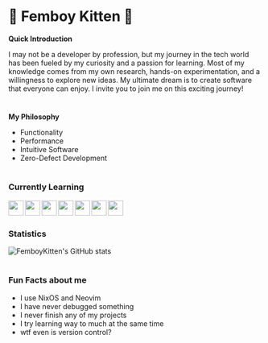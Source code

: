# 🌸 Femboy Kitten 🌸

**Quick Introduction**

I may not be a developer by profession, but my journey in the tech world has been fueled by my curiosity and a passion for learning. Most of my knowledge comes from my own research, hands-on experimentation, and a willingness to explore new ideas. My ultimate dream is to create software that everyone can enjoy. I invite you to join me on this exciting journey!

#
**My Philosophy**

  - Functionality 
  - Performance
  - Intuitive Software
  - Zero-Defect Development

#
### Currently Learning

<img align="Left" width="30px" src="https://cdn.jsdelivr.net/gh/devicons/devicon@latest/icons/nixos/nixos-original.svg" />
<img align="Left" width="30px" src="https://cdn.jsdelivr.net/gh/devicons/devicon@latest/icons/bash/bash-original.svg" />
<img align="Left" width="30px" src="https://cdn.jsdelivr.net/gh/devicons/devicon@latest/icons/android/android-plain.svg" />
<img align="Left" width="30px" src="https://cdn.jsdelivr.net/gh/devicons/devicon@latest/icons/github/github-original.svg" />
<img align="Left" width="30px" src="https://cdn.jsdelivr.net/gh/devicons/devicon@latest/icons/mongodb/mongodb-original.svg" />
<img align="Left" width="30px" src="https://cdn.jsdelivr.net/gh/devicons/devicon@latest/icons/kotlin/kotlin-original.svg" />
<img align="Left" width="30px" src="https://cdn.jsdelivr.net/gh/devicons/devicon@latest/icons/neovim/neovim-original.svg" />
                          
<br />      

#
### Statistics

![FemboyKitten's GitHub stats](https://github-readme-stats.vercel.app/api?username=FemboyKitten&show_icons=true&theme=nord)

#
### Fun Facts about me

  - I use NixOS and Neovim
  - I have never debugged something   
  - I never finish any of my projects
  - I try learning way to much at the same time
  - wtf even is version control?
